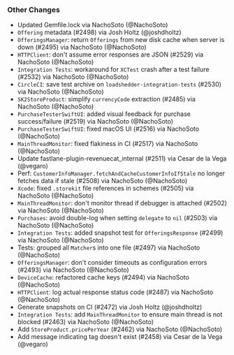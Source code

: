 ### Other Changes
* Updated Gemfile.lock via NachoSoto (@NachoSoto)
* `Offering` metadata (#2498) via Josh Holtz (@joshdholtz)
* `OfferingsManager`: return `Offerings` from new disk cache when server is down (#2495) via NachoSoto (@NachoSoto)
* `HTTPClient`: don't assume error responses are JSON (#2529) via NachoSoto (@NachoSoto)
* `Integration Tests`: workaround for `XCTest` crash after a test failure (#2532) via NachoSoto (@NachoSoto)
* `CircleCI`: save test archive on `loadshedder-integration-tests` (#2530) via NachoSoto (@NachoSoto)
* `SK2StoreProduct`: simplify `currencyCode` extraction (#2485) via NachoSoto (@NachoSoto)
* `PurchaseTesterSwiftUI`: added visual feedback for purchase success/failure (#2519) via NachoSoto (@NachoSoto)
* `PurchaseTesterSwiftUI`: fixed macOS UI (#2516) via NachoSoto (@NachoSoto)
* `MainThreadMonitor`: fixed flakiness in CI (#2517) via NachoSoto (@NachoSoto)
* Update fastlane-plugin-revenuecat_internal (#2511) via Cesar de la Vega (@vegaro)
* Perf: `CustomerInfoManager.fetchAndCacheCustomerInfoIfStale` no longer fetches data if stale (#2508) via NachoSoto (@NachoSoto)
* `Xcode`: fixed `.storekit` file references in schemes (#2505) via NachoSoto (@NachoSoto)
* `MainThreadMonitor`: don't monitor thread if debugger is attached (#2502) via NachoSoto (@NachoSoto)
* `Purchases`: avoid double-log when setting `delegate` to `nil` (#2503) via NachoSoto (@NachoSoto)
* `Integration Tests`: added snapshot test for `OfferingsResponse` (#2499) via NachoSoto (@NachoSoto)
* Tests: grouped all `Matcher`s into one file (#2497) via NachoSoto (@NachoSoto)
* `OfferingsManager`: don't consider timeouts as configuration errors (#2493) via NachoSoto (@NachoSoto)
* `DeviceCache`: refactored cache keys (#2494) via NachoSoto (@NachoSoto)
* `HTTPClient`: log actual response status code (#2487) via NachoSoto (@NachoSoto)
* Generate snapshots on CI (#2472) via Josh Holtz (@joshdholtz)
* `Integration Tests`: add `MainThreadMonitor` to ensure main thread is not blocked (#2463) via NachoSoto (@NachoSoto)
* Add `StoreProduct.pricePerYear` (#2462) via NachoSoto (@NachoSoto)
* Add message indicating tag doesn't exist (#2458) via Cesar de la Vega (@vegaro)